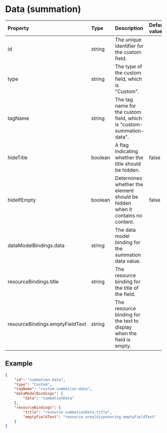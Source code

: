 # Data (summation)

| Property                        | Type    | Description                                                                  | Default value |
| :------------------------------ | :------ | :--------------------------------------------------------------------------- | :------------ |
| id                              | string  | The unique identifier for the custom field.                                  |               |
| type                            | string  | The type of the custom field, which is "Custom".                             |               |
| tagName                         | string  | The tag name for the custom field, which is "custom-summation-data".         |               |
| hideTitle                       | boolean | A flag indicating whether the title should be hidden.                        | false         |
| hideIfEmpty                     | boolean | Determines whether the element should be hidden when it contains no content. | false         |
| dataModelBindings.data          | string  | The data model binding for the summation data value.                         |               |
| resourceBindings.title          | string  | The resource binding for the title of the field.                             |               |
| resourceBindings.emptyFieldText | string  | The resource binding for the text to display when the field is empty.        |               |

## Example

```json
{
    "id": "summation-data",
    "type": "Custom",
    "tagName": "custom-summation-data",
    "dataModelBindings": {
        "data": "summationData"
    },
    "resourceBindings": {
        "title": "resource.summationData.title",
        "emptyFieldText": "resource.arealdisponering.emptyFieldText"
    }
}
```
